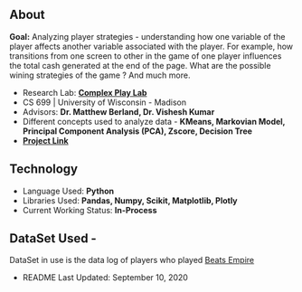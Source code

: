 ## About
**Goal:** Analyzing player strategies - understanding how one variable of the player affects another variable associated with the player. For example, how transitions from one screen to other in the game of one player influences the total cash generated at the end of the page. What are the possible wining strategies of the game ? And much more.

- Research Lab: [**Complex Play Lab**](https://complexplay.org)
- CS 699 | University of Wisconsin - Madison
- Advisors: **Dr. Matthew Berland, Dr. Vishesh Kumar**
- Different concepts used to analyze data - **KMeans, Markovian Model, Principal Component Analysis (PCA), Zscore, Decision Tree** 
- [**Project Link**](https://colab.research.google.com/drive/1JqZ_Wk_Ki-TXrfbPK4JPut0oRHc5XUnS?usp=sharing)

## Technology 
- Language Used: **Python**
- Libraries Used: **Pandas, Numpy, Scikit, Matplotlib, Plotly**
- Current Working Status: **In-Process**



## DataSet Used - 
DataSet in use is the data log of players who played [Beats Empire](https://info.beatsempire.org) 



- README Last Updated: September 10, 2020

